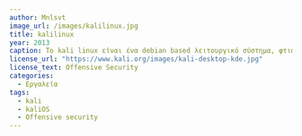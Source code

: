 ```yaml
---
author: Mnlsvt
image_url: /images/kalilinux.jpg
title: kalilinux
year: 2013
caption: Το kali linux είναι ένα debian based λειτουργικό σύστημα, φτιαγμένο από την εταιρία "Offensive security", το οποίο απευθύνεται κυρίως σε pentesters γενικά σε κόσμο που ασχολείται με την κυβερνοασφάλεια.
license_url: "https://www.kali.org/images/kali-desktop-kde.jpg" 
license_text: Offensive Security
categories:
  - Εργαλεία
tags:
  - kali 
  - kaliOS
  - Offensive security
--- 
```

